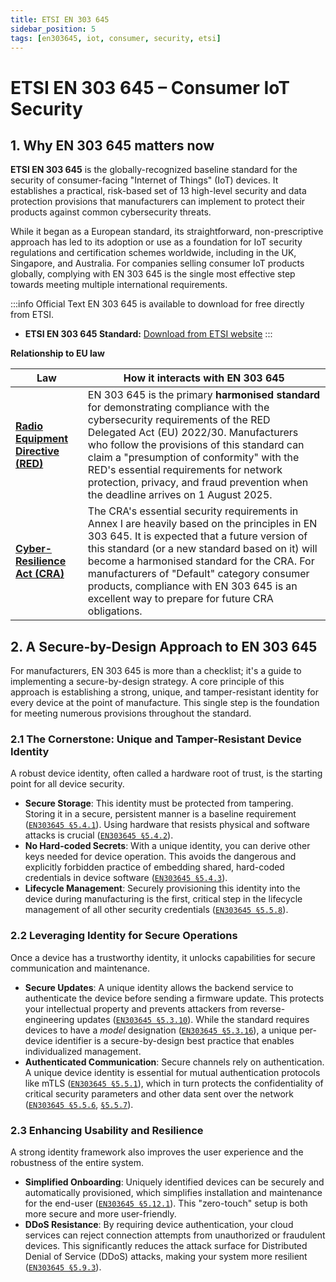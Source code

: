 ```yaml
---
title: ETSI EN 303 645
sidebar_position: 5
tags: [en303645, iot, consumer, security, etsi]
---
```

# ETSI EN 303 645 – Consumer IoT Security

## 1. Why EN 303 645 matters now

**ETSI EN 303 645** is the globally-recognized baseline standard for the security of consumer-facing "Internet of Things" (IoT) devices. It establishes a practical, risk-based set of 13 high-level security and data protection provisions that manufacturers can implement to protect their products against common cybersecurity threats.

While it began as a European standard, its straightforward, non-prescriptive approach has led to its adoption or use as a foundation for IoT security regulations and certification schemes worldwide, including in the UK, Singapore, and Australia. For companies selling consumer IoT products globally, complying with EN 303 645 is the single most effective step towards meeting multiple international requirements.

:::info Official Text
EN 303 645 is available to download for free directly from ETSI.

- **ETSI EN 303 645 Standard:** [Download from ETSI website][en303645]
:::

**Relationship to EU law**

| Law | How it interacts with EN 303 645 |
|-----|---------------------------|
| **[Radio Equipment Directive (RED)](./red-overview.md)** | EN 303 645 is the primary **harmonised standard** for demonstrating compliance with the cybersecurity requirements of the RED Delegated Act (EU) 2022/30. Manufacturers who follow the provisions of this standard can claim a "presumption of conformity" with the RED's essential requirements for network protection, privacy, and fraud prevention when the deadline arrives on 1 August 2025. |
| **[Cyber-Resilience Act (CRA)](./cra-overview.md)** | The CRA's essential security requirements in Annex I are heavily based on the principles in EN 303 645. It is expected that a future version of this standard (or a new standard based on it) will become a harmonised standard for the CRA. For manufacturers of "Default" category consumer products, compliance with EN 303 645 is an excellent way to prepare for future CRA obligations. |

## 2. A Secure-by-Design Approach to EN 303 645

For manufacturers, EN 303 645 is more than a checklist; it's a guide to implementing a secure-by-design strategy. A core principle of this approach is establishing a strong, unique, and tamper-resistant identity for every device at the point of manufacture. This single step is the foundation for meeting numerous provisions throughout the standard.

### 2.1 The Cornerstone: Unique and Tamper-Resistant Device Identity

A robust device identity, often called a hardware root of trust, is the starting point for all device security.

-   **Secure Storage**: This identity must be protected from tampering. Storing it in a secure, persistent manner is a baseline requirement ([`EN303645 §5.4.1`][en303645]). Using hardware that resists physical and software attacks is crucial ([`EN303645 §5.4.2`][en303645]).
-   **No Hard-coded Secrets**: With a unique identity, you can derive other keys needed for device operation. This avoids the dangerous and explicitly forbidden practice of embedding shared, hard-coded credentials in device software ([`EN303645 §5.4.3`][en303645]).
-   **Lifecycle Management**: Securely provisioning this identity into the device during manufacturing is the first, critical step in the lifecycle management of all other security credentials ([`EN303645 §5.5.8`][en303645]).

### 2.2 Leveraging Identity for Secure Operations

Once a device has a trustworthy identity, it unlocks capabilities for secure communication and maintenance.

-   **Secure Updates**: A unique identity allows the backend service to authenticate the device before sending a firmware update. This protects your intellectual property and prevents attackers from reverse-engineering updates ([`EN303645 §5.3.10`][en303645]). While the standard requires devices to have a *model* designation ([`EN303645 §5.3.16`][en303645]), a unique per-device identifier is a secure-by-design best practice that enables individualized management.
-   **Authenticated Communication**: Secure channels rely on authentication. A unique device identity is essential for mutual authentication protocols like mTLS ([`EN303645 §5.5.1`][en303645]), which in turn protects the confidentiality of critical security parameters and other data sent over the network ([`EN303645 §5.5.6`][en303645], [`§5.5.7`][en303645]).

### 2.3 Enhancing Usability and Resilience

A strong identity framework also improves the user experience and the robustness of the entire system.

-   **Simplified Onboarding**: Uniquely identified devices can be securely and automatically provisioned, which simplifies installation and maintenance for the end-user ([`EN303645 §5.12.1`][en303645]). This "zero-touch" setup is both more secure and more user-friendly.
-   **DDoS Resistance**: By requiring device authentication, your cloud services can reject connection attempts from unauthorized or fraudulent devices. This significantly reduces the attack surface for Distributed Denial of Service (DDoS) attacks, making your system more resilient ([`EN303645 §5.9.3`][en303645]).

<!-- Citations -->
[en303645]: https://www.etsi.org/deliver/etsi_en/303600_303699/303645/03.01.03_60/en_303645v030103p.pdf "ETSI EN 303 645 - Cyber Security for Consumer Internet of Things: Baseline Requirements"